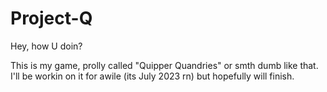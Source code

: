 # Project-Q
 Hey, how U doin?

 This is my game, prolly called "Quipper Quandries" or smth dumb like that. I'll be workin on it for awile (its July 2023 rn) but hopefully will finish. 
